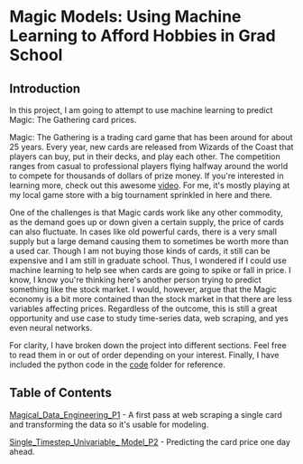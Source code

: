 # Magic Models: Using Machine Learning to Afford Hobbies in Grad School

## Introduction

In this project, I am going to attempt to use machine learning to predict Magic: The Gathering card prices.

Magic: The Gathering is a trading card game that has been around for about 25 years.  Every year, new cards are released from Wizards of the Coast that players can buy, put in their decks, and play each other.  The competition ranges from casual to professional players flying halfway around the world to compete for thousands of dollars of prize money.  If you're interested in learning more, check out this awesome [video](https://www.youtube.com/watch?v=Plr81gaUIr0).  For me, it's mostly playing at my local game store with a big tournament sprinkled in here and there.  

One of the challenges is that Magic cards work like any other commodity, as the demand goes up or down given a certain supply, the price of cards can also fluctuate.  In cases like old powerful cards, there is a very small supply but a large demand causing them to sometimes be worth more than a used car.  Though I am not buying those kinds of cards, it still can be expensive and I am still in graduate school.  Thus, I wondered if I could use machine learning to help see when cards are going to spike or fall in price.  I know, I know you're thinking here's another person trying to predict something like the stock market.  I would, however, argue that the Magic economy is a bit more contained than the stock market in that there are less variables affecting prices.  Regardless of the outcome, this is still a great opportunity and use case to study time-series data, web scraping, and yes even neural networks.

For clarity, I have broken down the project into different sections.  Feel free to read them in or out of order depending on your interest.  Finally, I have included the python code in the [code](https://github.com/desdelgado/Magic_Models/tree/master/Code) folder for reference.

## Table of Contents

[Magical_Data_Engineering_P1](https://github.com/desdelgado/Magic_Models/blob/master/Magical_Data_Engineering_P1.ipynb) - A first pass at web scraping a single card and transforming the data so it's usable for modeling.

[Single_Timestep_Univariable_ Model_P2](https://github.com/desdelgado/Magic_Models/blob/master/Single_Timestep_Univariable_%20Model_P2.ipynb) - Predicting the card price one day ahead. 
